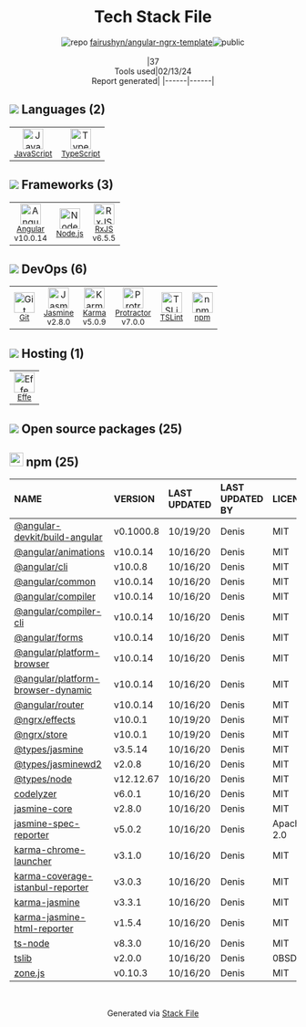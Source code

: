 <!--
&lt;--- Readme.md Snippet without images Start ---&gt;
## Tech Stack
fairushyn/angular-ngrx-template is built on the following main stack:

- [JavaScript](https://developer.mozilla.org/en-US/docs/Web/JavaScript) – Languages
- [TypeScript](http://www.typescriptlang.org) – Languages
- [Angular](https://angular.io) – Javascript MVC Frameworks
- [Node.js](http://nodejs.org/) – Frameworks (Full Stack)
- [RxJS](http://reactivex.io/rxjs/) – Concurrency Frameworks
- [Jasmine](http://jasmine.github.io/) – Javascript Testing Framework
- [Karma](http://karma-runner.github.io/) – Browser Testing
- [Protractor](http://angular.github.io/protractor) – Javascript Testing Framework
- [TSLint](https://github.com/palantir/tslint) – Code Review
- [Effe](http://redbeardlab.github.io/2016/03/05/effe.html) – Serverless / Task Processing

Full tech stack [here](/techstack.md)

&lt;--- Readme.md Snippet without images End ---&gt;

&lt;--- Readme.md Snippet with images Start ---&gt;
## Tech Stack
fairushyn/angular-ngrx-template is built on the following main stack:

- <img width='25' height='25' src='https://img.stackshare.io/service/1209/javascript.jpeg' alt='JavaScript'/> [JavaScript](https://developer.mozilla.org/en-US/docs/Web/JavaScript) – Languages
- <img width='25' height='25' src='https://img.stackshare.io/service/1612/bynNY5dJ.jpg' alt='TypeScript'/> [TypeScript](http://www.typescriptlang.org) – Languages
- <img width='25' height='25' src='https://img.stackshare.io/service/3745/cb8U-gL6_400x400.jpg' alt='Angular'/> [Angular](https://angular.io) – Javascript MVC Frameworks
- <img width='25' height='25' src='https://img.stackshare.io/service/1011/n1JRsFeB_400x400.png' alt='Node.js'/> [Node.js](http://nodejs.org/) – Frameworks (Full Stack)
- <img width='25' height='25' src='https://img.stackshare.io/service/1796/984368.png' alt='RxJS'/> [RxJS](http://reactivex.io/rxjs/) – Concurrency Frameworks
- <img width='25' height='25' src='https://img.stackshare.io/service/831/7c0b595409af531b9cdeb07f8c513e8b.png' alt='Jasmine'/> [Jasmine](http://jasmine.github.io/) – Javascript Testing Framework
- <img width='25' height='25' src='https://img.stackshare.io/service/1420/TidYGd6a.png' alt='Karma'/> [Karma](http://karma-runner.github.io/) – Browser Testing
- <img width='25' height='25' src='https://img.stackshare.io/service/1754/protractor-logo1.png' alt='Protractor'/> [Protractor](http://angular.github.io/protractor) – Javascript Testing Framework
- <img width='25' height='25' src='https://img.stackshare.io/service/5561/303157.png' alt='TSLint'/> [TSLint](https://github.com/palantir/tslint) – Code Review
- <img width='25' height='25' src='https://img.stackshare.io/no-img-open-source.png' alt='Effe'/> [Effe](http://redbeardlab.github.io/2016/03/05/effe.html) – Serverless / Task Processing

Full tech stack [here](/techstack.md)

&lt;--- Readme.md Snippet with images End ---&gt;
-->
<div align="center">

# Tech Stack File
![](https://img.stackshare.io/repo.svg "repo") [fairushyn/angular-ngrx-template](https://github.com/fairushyn/angular-ngrx-template)![](https://img.stackshare.io/public_badge.svg "public")
<br/><br/>
|37<br/>Tools used|02/13/24 <br/>Report generated|
|------|------|
</div>

## <img src='https://img.stackshare.io/languages.svg'/> Languages (2)
<table><tr>
  <td align='center'>
  <img width='36' height='36' src='https://img.stackshare.io/service/1209/javascript.jpeg' alt='JavaScript'>
  <br>
  <sub><a href="https://developer.mozilla.org/en-US/docs/Web/JavaScript">JavaScript</a></sub>
  <br>
  <sub></sub>
</td>

<td align='center'>
  <img width='36' height='36' src='https://img.stackshare.io/service/1612/bynNY5dJ.jpg' alt='TypeScript'>
  <br>
  <sub><a href="http://www.typescriptlang.org">TypeScript</a></sub>
  <br>
  <sub></sub>
</td>

</tr>
</table>

## <img src='https://img.stackshare.io/frameworks.svg'/> Frameworks (3)
<table><tr>
  <td align='center'>
  <img width='36' height='36' src='https://img.stackshare.io/service/3745/cb8U-gL6_400x400.jpg' alt='Angular'>
  <br>
  <sub><a href="https://angular.io">Angular</a></sub>
  <br>
  <sub>v10.0.14</sub>
</td>

<td align='center'>
  <img width='36' height='36' src='https://img.stackshare.io/service/1011/n1JRsFeB_400x400.png' alt='Node.js'>
  <br>
  <sub><a href="http://nodejs.org/">Node.js</a></sub>
  <br>
  <sub></sub>
</td>

<td align='center'>
  <img width='36' height='36' src='https://img.stackshare.io/service/1796/984368.png' alt='RxJS'>
  <br>
  <sub><a href="http://reactivex.io/rxjs/">RxJS</a></sub>
  <br>
  <sub>v6.5.5</sub>
</td>

</tr>
</table>

## <img src='https://img.stackshare.io/devops.svg'/> DevOps (6)
<table><tr>
  <td align='center'>
  <img width='36' height='36' src='https://img.stackshare.io/service/1046/git.png' alt='Git'>
  <br>
  <sub><a href="http://git-scm.com/">Git</a></sub>
  <br>
  <sub></sub>
</td>

<td align='center'>
  <img width='36' height='36' src='https://img.stackshare.io/service/831/7c0b595409af531b9cdeb07f8c513e8b.png' alt='Jasmine'>
  <br>
  <sub><a href="http://jasmine.github.io/">Jasmine</a></sub>
  <br>
  <sub>v2.8.0</sub>
</td>

<td align='center'>
  <img width='36' height='36' src='https://img.stackshare.io/service/1420/TidYGd6a.png' alt='Karma'>
  <br>
  <sub><a href="http://karma-runner.github.io/">Karma</a></sub>
  <br>
  <sub>v5.0.9</sub>
</td>

<td align='center'>
  <img width='36' height='36' src='https://img.stackshare.io/service/1754/protractor-logo1.png' alt='Protractor'>
  <br>
  <sub><a href="http://angular.github.io/protractor">Protractor</a></sub>
  <br>
  <sub>v7.0.0</sub>
</td>

<td align='center'>
  <img width='36' height='36' src='https://img.stackshare.io/service/5561/303157.png' alt='TSLint'>
  <br>
  <sub><a href="https://github.com/palantir/tslint">TSLint</a></sub>
  <br>
  <sub></sub>
</td>

<td align='center'>
  <img width='36' height='36' src='https://img.stackshare.io/service/1120/lejvzrnlpb308aftn31u.png' alt='npm'>
  <br>
  <sub><a href="https://www.npmjs.com/">npm</a></sub>
  <br>
  <sub></sub>
</td>

</tr>
</table>

## <img src='https://img.stackshare.io/hosting.svg'/> Hosting (1)
<table><tr>
  <td align='center'>
  <img width='36' height='36' src='https://img.stackshare.io/no-img-open-source.png' alt='Effe'>
  <br>
  <sub><a href="http://redbeardlab.github.io/2016/03/05/effe.html">Effe</a></sub>
  <br>
  <sub></sub>
</td>

</tr>
</table>


## <img src='https://img.stackshare.io/group.svg' /> Open source packages (25)</h2>

## <img width='24' height='24' src='https://img.stackshare.io/service/1120/lejvzrnlpb308aftn31u.png'/> npm (25)

|NAME|VERSION|LAST UPDATED|LAST UPDATED BY|LICENSE|VULNERABILITIES|
|:------|:------|:------|:------|:------|:------|
|[@angular-devkit/build-angular](https://www.npmjs.com/@angular-devkit/build-angular)|v0.1000.8|10/19/20|Denis |MIT|N/A|
|[@angular/animations](https://www.npmjs.com/@angular/animations)|v10.0.14|10/16/20|Denis |MIT|N/A|
|[@angular/cli](https://www.npmjs.com/@angular/cli)|v10.0.8|10/16/20|Denis |MIT|N/A|
|[@angular/common](https://www.npmjs.com/@angular/common)|v10.0.14|10/16/20|Denis |MIT|N/A|
|[@angular/compiler](https://www.npmjs.com/@angular/compiler)|v10.0.14|10/16/20|Denis |MIT|N/A|
|[@angular/compiler-cli](https://www.npmjs.com/@angular/compiler-cli)|v10.0.14|10/16/20|Denis |MIT|N/A|
|[@angular/forms](https://www.npmjs.com/@angular/forms)|v10.0.14|10/16/20|Denis |MIT|N/A|
|[@angular/platform-browser](https://www.npmjs.com/@angular/platform-browser)|v10.0.14|10/16/20|Denis |MIT|N/A|
|[@angular/platform-browser-dynamic](https://www.npmjs.com/@angular/platform-browser-dynamic)|v10.0.14|10/16/20|Denis |MIT|N/A|
|[@angular/router](https://www.npmjs.com/@angular/router)|v10.0.14|10/16/20|Denis |MIT|N/A|
|[@ngrx/effects](https://www.npmjs.com/@ngrx/effects)|v10.0.1|10/19/20|Denis |MIT|N/A|
|[@ngrx/store](https://www.npmjs.com/@ngrx/store)|v10.0.1|10/19/20|Denis |MIT|N/A|
|[@types/jasmine](https://www.npmjs.com/@types/jasmine)|v3.5.14|10/16/20|Denis |MIT|N/A|
|[@types/jasminewd2](https://www.npmjs.com/@types/jasminewd2)|v2.0.8|10/16/20|Denis |MIT|N/A|
|[@types/node](https://www.npmjs.com/@types/node)|v12.12.67|10/16/20|Denis |MIT|N/A|
|[codelyzer](https://www.npmjs.com/codelyzer)|v6.0.1|10/16/20|Denis |MIT|N/A|
|[jasmine-core](https://www.npmjs.com/jasmine-core)|v2.8.0|10/16/20|Denis |MIT|N/A|
|[jasmine-spec-reporter](https://www.npmjs.com/jasmine-spec-reporter)|v5.0.2|10/16/20|Denis |Apache-2.0|N/A|
|[karma-chrome-launcher](https://www.npmjs.com/karma-chrome-launcher)|v3.1.0|10/16/20|Denis |MIT|N/A|
|[karma-coverage-istanbul-reporter](https://www.npmjs.com/karma-coverage-istanbul-reporter)|v3.0.3|10/16/20|Denis |MIT|N/A|
|[karma-jasmine](https://www.npmjs.com/karma-jasmine)|v3.3.1|10/16/20|Denis |MIT|N/A|
|[karma-jasmine-html-reporter](https://www.npmjs.com/karma-jasmine-html-reporter)|v1.5.4|10/16/20|Denis |MIT|N/A|
|[ts-node](https://www.npmjs.com/ts-node)|v8.3.0|10/16/20|Denis |MIT|N/A|
|[tslib](https://www.npmjs.com/tslib)|v2.0.0|10/16/20|Denis |0BSD|N/A|
|[zone.js](https://www.npmjs.com/zone.js)|v0.10.3|10/16/20|Denis |MIT|N/A|

<br/>
<div align='center'>

Generated via [Stack File](https://github.com/marketplace/stack-file)
